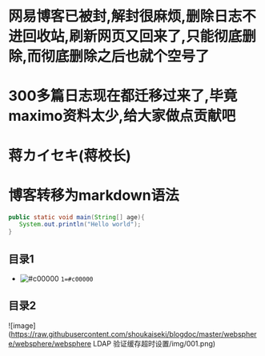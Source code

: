 # 网易博客已被封,解封很麻烦,删除日志不进回收站,刷新网页又回来了,只能彻底删除,而彻底删除之后也就个空号了

# 300多篇日志现在都迁移过来了,毕竟maximo资料太少,给大家做点贡献吧

#                                                           蒋カイセキ(蒋校长)


# 博客转移为markdown语法











```Java
public static void main(String[] age){
   System.out.println("Hello world");
}
```

## 目录1
- ![#c00000](https://placehold.it/15/c00000/000000?text=+) `1=#c00000`

## 目录2

![image](https://raw.githubusercontent.com/shoukaiseki/blogdoc/master/websphere/websphere/websphere LDAP 验证缓存超时设置/img/001.png)
